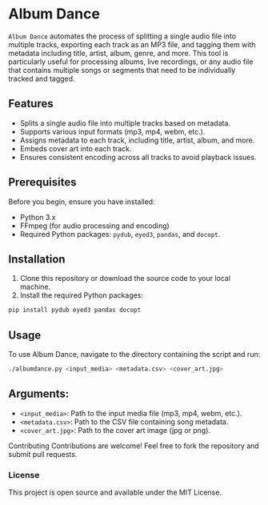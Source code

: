 # Album Dance

`Album Dance` automates the process of splitting a single audio file into multiple tracks, exporting each track as an MP3 file, and tagging them with metadata including title, artist, album, genre, and more. This tool is particularly useful for processing albums, live recordings, or any audio file that contains multiple songs or segments that need to be individually tracked and tagged.

## Features

- Splits a single audio file into multiple tracks based on metadata.
- Supports various input formats (mp3, mp4, webm, etc.).
- Assigns metadata to each track, including title, artist, album, and more.
- Embeds cover art into each track.
- Ensures consistent encoding across all tracks to avoid playback issues.

## Prerequisites

Before you begin, ensure you have installed:

- Python 3.x
- FFmpeg (for audio processing and encoding)
- Required Python packages: `pydub`, `eyed3`, `pandas`, and `docopt`.

## Installation

1. Clone this repository or download the source code to your local machine.
2. Install the required Python packages:

```bash
pip install pydub eyed3 pandas docopt
```

## Usage

To use Album Dance, navigate to the directory containing the script and run:

```bash
./albumdance.py <input_media> <metadata.csv> <cover_art.jpg>
```

## Arguments:

- `<input_media>`: Path to the input media file (mp3, mp4, webm, etc.).
- `<metadata.csv>`: Path to the CSV file containing song metadata.
- `<cover_art.jpg>`: Path to the cover art image (jpg or png).

Contributing
Contributions are welcome! Feel free to fork the repository and submit pull requests.

### License

This project is open source and available under the MIT License.
